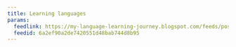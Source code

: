 ```yaml
---
title: Learning languages
params:
  feedlink: https://my-language-learning-journey.blogspot.com/feeds/posts/default
  feedid: 6a2ef90a2de7420551d48bab744d8b95
---
```

